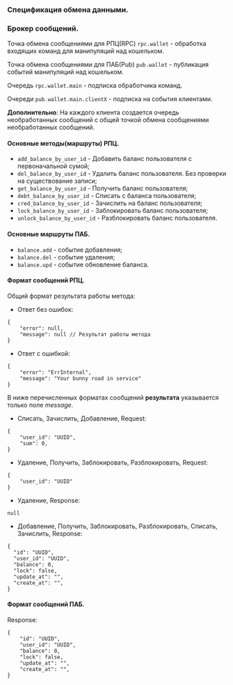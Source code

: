 ### Спецификация обмена данными.
### Брокер сообщений.
Точка обмена сообщениями для РПЦ(RPC) `rpc.wallet` - обработка входящих команд для манипуляций над кошельком.

Точка обмена сообщениями для ПАБ(Pub) `pub.wallet` - публикация событий манипуляций над кошельком.

Очередь `rpc.wallet.main` - подписка обработчика команд.

Очереди `pub.wallet.main.clientX` - подписка на события клиентами.

**Дополнительно**:
На каждого клиента создается очередь необработанных сообщений c общей точкой обмена сообщениями необработанных сообщений.

#### Основные методы(маршруты) РПЦ.
- `add_balance_by_user_id` - Добавить баланс пользователя с первоначальной сумой;
- `del_balance_by_user_id` - Удалить баланс пользователя. Без проверки на существование записи;
- `get_balance_by_user_id` - Получить баланс пользователя;
- `debt_balance_by_user_id` - Списать с баланса пользователя;
- `cred_balance_by_user_id` - Зачислить на баланс пользователя;
- `lock_balance_by_user_id` - Заблокировать баланс пользователя;
- `unlock_balance_by_user_id` - Разблокировать баланс пользователя.

#### Основные маршруты ПАБ.
- `balance.add` - событие добавления;
- `balance.del` - событие удаления;
- `balance.upd` - событие обновление баланса.

#### Формат сообщений РПЦ.
Общий формат результата работы метода:
- Ответ без ошибок:
```json5
{
	"error": null,
	"message": null // Результат работы метода
}
```
- Ответ с ошибкой:
```json5
{
	"error": "ErrInternal",
	"message": "Your bunny road in service"
}
```

В ниже перечисленных форматах сообщений **результата** указывается только поле *message*.

- Списать, Зачислить, Добавление, Request:
```json5
{
	"user_id": "UUID",
	"sum": 0,
}
```

- Удаление, Получить, Заблокировать, Разблокировать, Request:
```json5
{
	"user_id": "UUID"
}
```

- Удаление, Response:
```json5
null
```

- Добавление, Получить, Заблокировать, Разблокировать, Списать, Зачислить, Response:
```json5
{
  "id": "UUID",
  "user_id": "UUID",
  "balance": 0,
  "lock": false,
  "update_at": "",
  "create_at": "",
}
```

#### Формат сообщений ПАБ.
Response:
```json5
{
	"id": "UUID",
	"user_id": "UUID",
	"balance": 0,
	"lock": false,
	"update_at": "", 
	"create_at": "",
}
```
